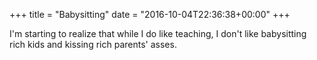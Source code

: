 +++
title = "Babysitting"
date = "2016-10-04T22:36:38+00:00"
+++

I'm starting to realize that while I do like teaching, I don't like babysitting rich kids and kissing rich parents' asses.
			